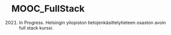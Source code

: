 # MOOC_FullStack
2021. In Progress.
Helsingin yliopiston tietojenkäsittelytieteen osaston avoin full stack kurssi.
